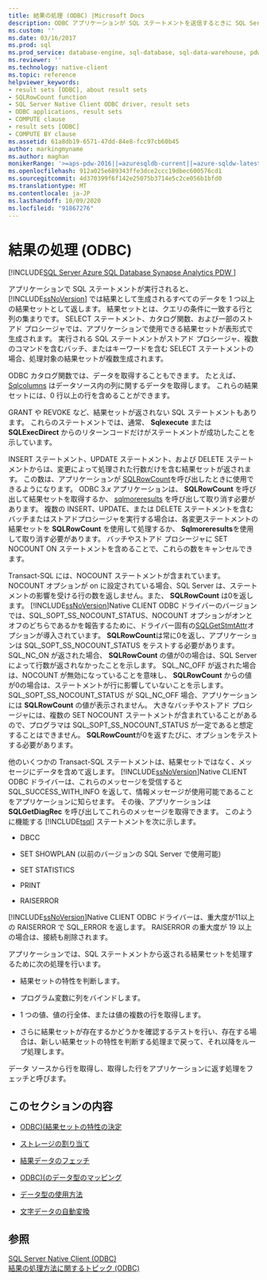 ```yaml
---
title: 結果の処理 (ODBC) |Microsoft Docs
description: ODBC アプリケーションが SQL ステートメントを送信するときに SQL Server が返すデータの処理について説明します。
ms.custom: ''
ms.date: 03/16/2017
ms.prod: sql
ms.prod_service: database-engine, sql-database, sql-data-warehouse, pdw
ms.reviewer: ''
ms.technology: native-client
ms.topic: reference
helpviewer_keywords:
- result sets [ODBC], about result sets
- SQLRowCount function
- SQL Server Native Client ODBC driver, result sets
- ODBC applications, result sets
- COMPUTE clause
- result sets [ODBC]
- COMPUTE BY clause
ms.assetid: 61a8db19-6571-47dd-84e8-fcc97cb60b45
author: markingmyname
ms.author: maghan
monikerRange: '>=aps-pdw-2016||=azuresqldb-current||=azure-sqldw-latest||>=sql-server-2016||=sqlallproducts-allversions||>=sql-server-linux-2017||=azuresqldb-mi-current'
ms.openlocfilehash: 912a025e689343ffe3dce2ccc19dbec600576cd1
ms.sourcegitcommit: 4d370399f6f142e25075b3714e5c2ce056b1bfd0
ms.translationtype: MT
ms.contentlocale: ja-JP
ms.lasthandoff: 10/09/2020
ms.locfileid: "91867276"
---
```

# <a name="processing-results-odbc"></a>結果の処理 (ODBC)
[!INCLUDE[SQL Server Azure SQL Database Synapse Analytics PDW ](../../includes/applies-to-version/sql-asdb-asdbmi-asa-pdw.md)]

  アプリケーションで SQL ステートメントが実行されると、[!INCLUDE[ssNoVersion](../../includes/ssnoversion-md.md)] では結果として生成されるすべてのデータを 1 つ以上の結果セットとして返します。 結果セットとは、クエリの条件に一致する行と列の集まりです。 SELECT ステートメント、カタログ関数、および一部のストアド プロシージャでは、アプリケーションで使用できる結果セットが表形式で生成されます。 実行される SQL ステートメントがストアド プロシージャ、複数のコマンドを含むバッチ、またはキーワードを含む SELECT ステートメントの場合、処理対象の結果セットが複数生成されます。  
  
 ODBC カタログ関数では、データを取得することもできます。 たとえば、 [Sqlcolumns](../../relational-databases/native-client-odbc-api/sqlcolumns.md) はデータソース内の列に関するデータを取得します。 これらの結果セットには、0 行以上の行を含めることができます。  
  
 GRANT や REVOKE など、結果セットが返されない SQL ステートメントもあります。 これらのステートメントでは、通常、 **Sqlexecute** または **SQLExecDirect** からのリターンコードだけがステートメントが成功したことを示しています。  
  
 INSERT ステートメント、UPDATE ステートメント、および DELETE ステートメントからは、変更によって処理された行数だけを含む結果セットが返されます。 この数は、アプリケーションが [SQLRowCount](../../relational-databases/native-client-odbc-api/sqlrowcount.md)を呼び出したときに使用できるようになります。 ODBC 3.*x* アプリケーションは、 **SQLRowCount** を呼び出して結果セットを取得するか、 [sqlmoreresults](../../relational-databases/native-client-odbc-api/sqlmoreresults.md) を呼び出して取り消す必要があります。 複数の INSERT、UPDATE、または DELETE ステートメントを含むバッチまたはストアドプロシージャを実行する場合は、各変更ステートメントの結果セットを **SQLRowCount** を使用して処理するか、 **Sqlmoreresults**を使用して取り消す必要があります。 バッチやストアド プロシージャに SET NOCOUNT ON ステートメントを含めることで、これらの数をキャンセルできます。  
  
 Transact-SQL には、NOCOUNT ステートメントが含まれています。 NOCOUNT オプションが on に設定されている場合、SQL Server は、ステートメントの影響を受ける行の数を返しません。また、 **SQLRowCount** は0を返します。 [!INCLUDE[ssNoVersion](../../includes/ssnoversion-md.md)]Native CLIENT ODBC ドライバーのバージョンでは、SQL_SOPT_SS_NOCOUNT_STATUS、NOCOUNT オプションがオンとオフのどちらであるかを報告するために、ドライバー固有の[SQLGetStmtAttr](../../relational-databases/native-client-odbc-api/sqlgetstmtattr.md)オプションが導入されています。 **SQLRowCount**は常に0を返し、アプリケーションは SQL_SOPT_SS_NOCOUNT_STATUS をテストする必要があります。 SQL_NC_ON が返された場合、 **SQLRowCount** の値が0の場合は、SQL Server によって行数が返されなかったことを示します。 SQL_NC_OFF が返された場合は、NOCOUNT が無効になっていることを意味し、 **SQLRowCount** からの値が0の場合は、ステートメントが行に影響していないことを示します。 SQL_SOPT_SS_NOCOUNT_STATUS が SQL_NC_OFF 場合、アプリケーションには **SQLRowCount** の値が表示されません。 大きなバッチやストアド プロシージャには、複数の SET NOCOUNT ステートメントが含まれていることがあるので、プログラマは SQL_SOPT_SS_NOCOUNT_STATUS が一定であると想定することはできません。 **SQLRowCount**が0を返すたびに、オプションをテストする必要があります。  
  
 他のいくつかの Transact-SQL ステートメントは、結果セットではなく、メッセージにデータを含めて返します。 [!INCLUDE[ssNoVersion](../../includes/ssnoversion-md.md)]Native CLIENT ODBC ドライバーは、これらのメッセージを受信すると SQL_SUCCESS_WITH_INFO を返して、情報メッセージが使用可能であることをアプリケーションに知らせます。 その後、アプリケーションは **SQLGetDiagRec** を呼び出してこれらのメッセージを取得できます。 このように機能する [!INCLUDE[tsql](../../includes/tsql-md.md)] ステートメントを次に示します。  
  
-   DBCC  
  
-   SET SHOWPLAN (以前のバージョンの SQL Server で使用可能)  
  
-   SET STATISTICS  
  
-   PRINT  
  
-   RAISERROR  
  
 [!INCLUDE[ssNoVersion](../../includes/ssnoversion-md.md)]Native CLIENT ODBC ドライバーは、重大度が11以上の RAISERROR で SQL_ERROR を返します。 RAISERROR の重大度が 19 以上の場合は、接続も削除されます。  
  
 アプリケーションでは、SQL ステートメントから返される結果セットを処理するために次の処理を行います。  
  
-   結果セットの特性を判断します。  
  
-   プログラム変数に列をバインドします。  
  
-   1 つの値、値の行全体、または値の複数の行を取得します。  
  
-   さらに結果セットが存在するかどうかを確認するテストを行い、存在する場合は、新しい結果セットの特性を判断する処理まで戻って、それ以降をループ処理します。  
  
 データ ソースから行を取得し、取得した行をアプリケーションに返す処理をフェッチと呼びます。  
  
## <a name="in-this-section"></a>このセクションの内容  
  
-   [ODBC&#41;&#40;結果セットの特性の決定 ](../../relational-databases/native-client-odbc-results/determining-the-characteristics-of-a-result-set-odbc.md)  
  
-   [ストレージの割り当て](../../relational-databases/native-client-odbc-results/assigning-storage.md)  
  
-   [結果データのフェッチ](../../relational-databases/native-client-odbc-results/fetching-result-data.md)  
  
-   [ODBC&#41;&#40;のデータ型のマッピング ](../../relational-databases/native-client-odbc-results/mapping-data-types-odbc.md)  
  
-   [データ型の使用方法](../../relational-databases/native-client-odbc-results/data-type-usage.md)  
  
-   [文字データの自動変換](../../relational-databases/native-client-odbc-results/autotranslation-of-character-data.md)  
  
## <a name="see-also"></a>参照  
 [SQL Server Native Client &#40;ODBC&#41;](../../relational-databases/native-client/odbc/sql-server-native-client-odbc.md)   
 [結果の処理方法に関するトピック &#40;ODBC&#41;](../native-client-odbc-how-to/processing-results-process-results.md)  
  

